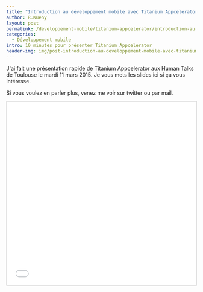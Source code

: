 ```yaml
---
title: "Introduction au développement mobile avec Titanium Appcelerator @ HumanTalks Toulouse"
author: R.Kueny
layout: post
permalink: /developpement-mobile/titanium-appcelerator/introduction-au-developpement-mobile-avec-titanium-appcelerator-humantalks-toulouse
categories:
  - Développement mobile
intro: 10 minutes pour présenter Titanium Appcelerator
header-img: img/post-introduction-au-developpement-mobile-avec-titanium-appcelerator-humantalks-toulouse.jpg
---
```


J'ai fait une présentation rapide de Titanium Appcelerator aux Human Talks de Toulouse le mardi 11 mars 2015. Je vous mets les slides ici si ça vous intéresse.

Si vous voulez en parler plus, venez me voir sur twitter ou par mail.

<div style="text-align: center;"><iframe style="border: 1px solid #CCC; border-width: 1px; margin: 0 auto 10px; max-width: 100%;" src="//www.slideshare.net/slideshow/embed_code/45653848" width="600" height="487" frameborder="0" marginwidth="0" marginheight="0" scrolling="no" allowfullscreen="allowfullscreen"> </iframe></div>
